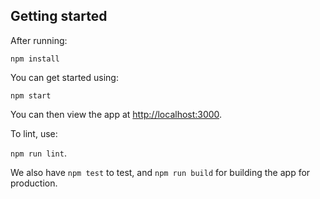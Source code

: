 ## Getting started

After running:

`npm install`

You can get started using:

`npm start`

You can then view the app at [http://localhost:3000](http://localhost:3000).

To lint, use:

`npm run lint`.

We also have `npm test` to test, and `npm run build` for building the app for production.
